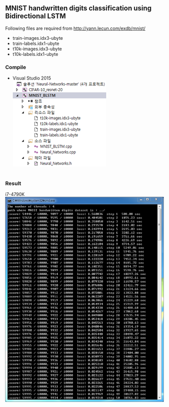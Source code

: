 ## MNIST handwritten digits classification using Bidirectional LSTM
Following files are required from http://yann.lecun.com/exdb/mnist/
  - train-images.idx3-ubyte
  - train-labels.idx1-ubyte
  - t10k-images.idx3-ubyte
  - t10k-labels.idx1-ubyte

### Compile
- Visual Studio 2015</br>
![VS_2015](/MNIST_BLSTM/screenshot/VS_2015.png)</br></br>

### Result
i7-4790K</br>
![result](/MNIST_BLSTM/screenshot/MNIST_BLSTM.png)</br>

